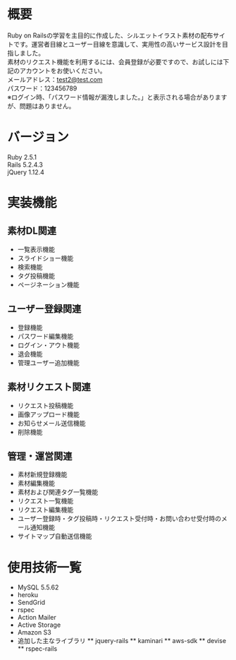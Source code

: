 # 概要

Ruby on Railsの学習を主目的に作成した、シルエットイラスト素材の配布サイトです。運営者目線とユーザー目線を意識して、実用性の高いサービス設計を目指しました。  
素材のリクエスト機能を利用するには、会員登録が必要ですので、お試しには下記のアカウントをお使いください。  
メールアドレス：test2@test.com  
パスワード：123456789  
※ログイン時、「パスワード情報が漏洩しました。」と表示される場合がありますが、問題はありません。


# バージョン  
Ruby 2.5.1  
Rails 5.2.4.3  
jQuery 1.12.4  


# 実装機能
## 素材DL関連
* 一覧表示機能
* スライドショー機能
* 検索機能
* タグ投稿機能
* ページネーション機能

## ユーザー登録関連
* 登録機能
* パスワード編集機能
* ログイン・アウト機能
* 退会機能
* 管理ユーザー追加機能

## 素材リクエスト関連
* リクエスト投稿機能  
* 画像アップロード機能
* お知らせメール送信機能
* 削除機能

## 管理・運営関連
* 素材新規登録機能
* 素材編集機能
* 素材および関連タグ一覧機能
* リクエスト一覧機能
* リクエスト編集機能
* ユーザー登録時・タグ投稿時・リクエスト受付時・お問い合わせ受付時のメール通知機能
* サイトマップ自動送信機能

# 使用技術一覧
* MySQL 5.5.62
* heroku
* SendGrid
* rspec
* Action Mailer
* Active Storage 
* Amazon S3
* 追加した主なライブラリ
** jquery-rails
** kaminari
** aws-sdk
** devise
** rspec-rails
